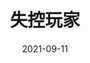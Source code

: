 ---
layout: page
title: 失控玩家
description: >
  挺有趣的搞笑科幻片。
category: 电影
img: assets/img/movie/2021/失控玩家.webp
star: 4
date: 2021-09-11
---